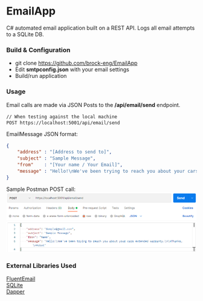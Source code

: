 # EmailApp

C# automated email application built on a REST API.  Logs all email attempts to a SQLite DB.

### Build & Configuration
- git clone https://github.com/brock-eng/EmailApp  
- Edit <strong>smtpconfig.json</strong> with your email settings 
- Build/run application

### Usage

Email calls are made via JSON Posts to the <strong>/api/email/send</strong> endpoint.
```
// When testing against the local machine
POST https://localhost:5001/api/email/send
```

EmailMessage JSON format:
```json
{
    "address" : "[Address to send to]",
    "subject" : "Sample Message",
    "from"    : "[Your name / Your Email]",
    "message" : "Hello!\nWe've been trying to reach you about your cars extended warranty.\n\nThanks,\nRobot",
}
```



Sample Postman POST call:
<img src="https://github.com/brock-eng/EmailApp/blob/main/img/postman_preview.png">
  


### External Libraries Used
<a href="https://github.com/lukencode/FluentEmail">FluentEmail</a><br>
<a href="https://www.sqlite.org/index.html">SQLite</a><br>
<a href="https://github.com/DapperLib/Dapper">Dapper</a>

